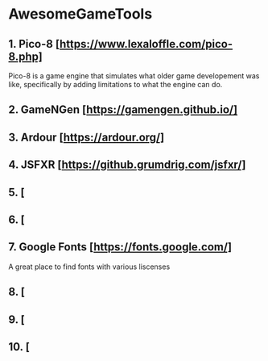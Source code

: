 # AwesomeGameTools

## 1. Pico-8 [https://www.lexaloffle.com/pico-8.php]
Pico-8 is a game engine that simulates what older game developement was like, specifically by adding limitations to what the engine can do.

## 2. GameNGen [https://gamengen.github.io/]


## 3. Ardour [https://ardour.org/]


## 4. JSFXR [https://github.grumdrig.com/jsfxr/]


## 5. [


## 6. [


## 7. Google Fonts [https://fonts.google.com/]
A great place to find fonts with various liscenses

## 8. [


## 9. [


## 10. [
